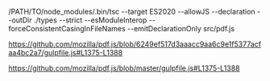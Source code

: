 /PATH/TO/node_modules/.bin/tsc --target ES2020 --allowJS --declaration --outDir ./types --strict --esModuleInterop --forceConsistentCasingInFileNames --emitDeclarationOnly src/pdf.js

https://github.com/mozilla/pdf.js/blob/6249ef517d3aaacc9aa6c9e1f5377acfaa4bc2a7/gulpfile.js#L1375-L1388

https://github.com/mozilla/pdf.js/blob/master/gulpfile.js#L1375-L1388
